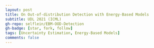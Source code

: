 ```yaml
---
layout: post
title: On Out-of-distribution Detection with Energy-Based Models
subtitle: UDL 2021 (ICML)
gh-repo: selflein/EBM-OOD-Detection
gh-badge: [star, fork, follow]
tags: [Uncertainty Estimation, Energy-Based Models]
comments: false
---
```

